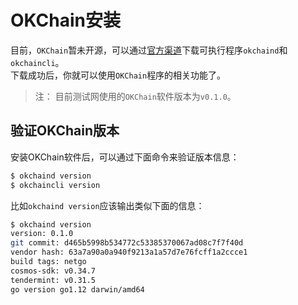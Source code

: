 # OKChain安装

目前，`OKChain`暂未开源，可以通过[官方渠道](https://github.com/ok-chain/binaries)下载可执行程序`okchaind`和`okchaincli`。  
下载成功后，你就可以使用`OKChain`程序的相关功能了。

> 注：
> 目前测试网使用的`OKChain`软件版本为`v0.1.0`。

## 验证OKChain版本

安装OKChain软件后，可以通过下面命令来验证版本信息：
```sh 
$ okchaind version 
$ okchaincli version
```
比如`okchaind version`应该输出类似下面的信息：
```sh
$ okchaind version
version: 0.1.0
git commit: d465b5998b534772c53385370067ad08c7f7f40d
vendor hash: 63a7a90a0a940f9213a1a57d7e76fcff1a2ccce1
build tags: netgo
cosmos-sdk: v0.34.7
tendermint: v0.31.5
go version go1.12 darwin/amd64
```

<!--
## 2. 源码方式安装（开源后使用TODO）
### 2.1 安装Go
根据[官方Go文档](https://golang.org/doc/install)安装`go`。配置`$GOPATH`, `$GOBIN`和`$PATH`环境变量，示例：
```sh
mkdir -p $HOME/go/bin
echo "export GOPATH=$HOME/go" >> ~/.bash_profile
echo "export GOBIN=$GOPATH/bin" >> ~/.bash_profile
echo "export PATH=$PATH:$GOBIN" >> ~/.bash_profile
source ~/.bash_profile
```

注：`OKChain` 依赖于 `Go1.12.1+`

### 安装OKChain软件
下面, 我们安装`OKChain`软件，这里我们使用版本`v0.1.0`。

> 注意：
> `v0.1.0`是测试网使用的`OKChain`软件版本。

```sh
mkdir -p $GOPATH/src/github.com/ok-chain
cd $GOPATH/src/github.com/ok-chain
git clone https://github.com/ok-chain/okchain
cd okchain && git checkout master
make tools install
git checkout v0.1.0
```
-->
